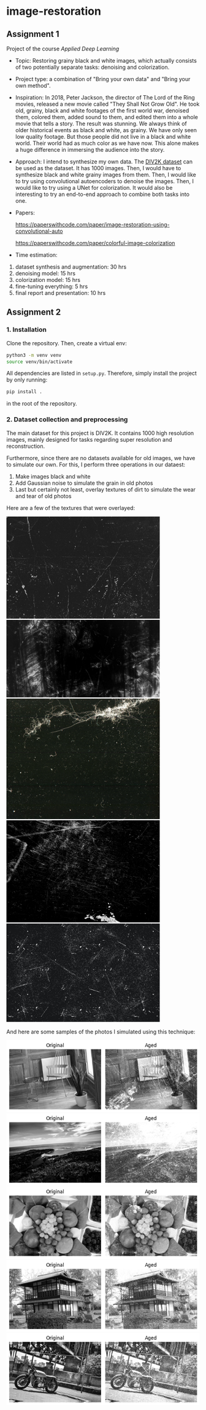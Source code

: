 # image-restoration

## Assignment 1

Project of the course *Applied Deep Learning*

- Topic: Restoring grainy black and white images, which actually consists of two potentially separate tasks: denoising and colorization.
- Project type: a combination of "Bring your own data" and "Bring your own method".
- Inspiration: In 2018, Peter Jackson, the director of The Lord of the Ring movies, released a new movie called "They Shall Not Grow Old". He took old, grainy, black and white footages of the first world war, denoised them, colored them, added sound to them, and edited them into a whole movie that tells a story. The result was stunning. We always think of older historical events as black and white, as grainy. We have only seen low quality footage. But those people did not live in a black and white world. Their world had as much color as we have now. This alone makes a huge difference in immersing the audience into the story.
- Approach: I intend to synthesize my own data. The [DIV2K dataset](https://paperswithcode.com/dataset/div2k) can be used as the dataset. It has 1000 images. Then, I would have to synthesize black and white grainy images from them. Then, I would like to try using convolutional autoencoders to denoise the images. Then, I would like to try using a UNet for colorization. It would also be interesting to try an end-to-end approach to combine both tasks into one.
- Papers:
  
   https://paperswithcode.com/paper/image-restoration-using-convolutional-auto
  
   https://paperswithcode.com/paper/colorful-image-colorization
- Time estimation:
1. dataset synthesis and augmentation: 30 hrs
2. denoising model: 15 hrs
3. colorization model: 15 hrs
4. fine-tuning everything: 5 hrs
5. final report and presentation: 10 hrs


## Assignment 2

### 1. Installation
Clone the repository.
Then, create a virtual env:

```bash
python3 -m venv venv
source venv/bin/activate
```

All dependencies are listed in `setup.py`.
Therefore, simply install the project by only running:
```bash
pip install .
```
in the root of the repository.

### 2. Dataset collection and preprocessing
The main dataset for this project is DIV2K.
It contains 1000 high resolution images, mainly designed for tasks regarding super resolution and reconstruction.

Furthermore, since there are no datasets available for old images, we have to simulate our own.
For this, I perform three operations in our dataest:
1. Make images black and white
2. Add Gaussian noise to simulate the grain in old photos
3. Last but certainly not least, overlay textures of dirt to simulate the wear and tear of old photos

Here are a few of the textures that were overlayed:

<img src="images/texture1.jpg" alt="drawing" width="400"/>

<img src="images/texture2.jpg" alt="drawing" width="400"/>

<img src="images/texture3.jpg" alt="drawing" width="400"/>

<img src="images/texture4.jpg" alt="drawing" width="400"/>

<img src="images/texture5.jpg" alt="drawing" width="400"/>

And here are some samples of the photos I simulated using this technique:

![alt text](images/aged1.png)
![alt text](images/aged2.png)
![alt text](images/aged3.png)
![alt text](images/aged4.png)
![alt text](images/aged5.png)
